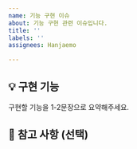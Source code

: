 ```yaml
---
name: 기능 구현 이슈
about: 기능 구현 관련 이슈입니다.
title: ''
labels: ''
assignees: Hanjaemo

---
```


## 💡 구현 기능
구현할 기능을 1-2문장으로 요약해주세요.

## 🔆 참고 사항 (선택)
